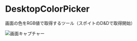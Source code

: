 # DesktopColorPicker
画面の色をRGB値で取得するツール（スポイトのD&amp;Dで取得開始）

![画面キャプチャー](https://github.com/kenjinote/DesktopColorPicker/wiki/preview.png "画面キャプチャー")
